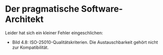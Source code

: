 # Der pragmatische Software-Architekt

Leider hat sich ein kleiner Fehler eingeschlichen:
* Bild 4.8: ISO-25010-Qualitätskriterien. Die Austauschbarkeit gehört nicht zur Kompatibilität.